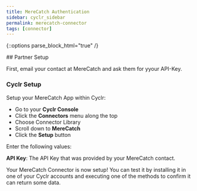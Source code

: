 ```yaml
---
title: MereCatch Authentication
sidebar: cyclr_sidebar
permalink: merecatch-connector
tags: [connector]
---
```

{::options parse_block_html="true" /}
<section class="card py-5 my-5">
## Partner Setup

First, email your contact at MereCatch and ask them for yyour API-Key.

### Cyclr Setup

Setup your MereCatch App within Cyclr:

*   Go to your **Cyclr Console**
*   Click the **Connectors** menu along the top
*   Choose Connector Library
*   Scroll down to **MereCatch**
*   Click the **Setup** button

Enter the following values:

**API Key**:  The API Key that was provided by your MereCatch contact.

Your MereCatch Connector is now setup! You can test it by installing it in one of your Cyclr accounts and executing one of the methods to confirm it can return some data.

</section>
